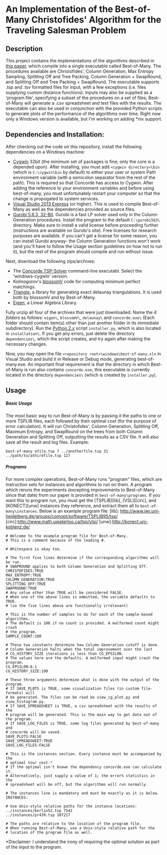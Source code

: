 An Implementation of the Best-of-Many Christofides' Algorithm for the Traveling Salesman Problem
=======================================

Description
------------
This project contains the implementations of the algorithms described in [this paper][arXiv], which compile into a single executable called Best-of-Many. The procedures available are Christofides', Column Generation, Max Entropy Sampling, Splitting Off and Tree Packing, Column Generation + SwapRound, and Splitting Off and Tree Packing + SwapRound.  The executable supports .tsp and .tsv formatted files for input, with a few exceptions (i.e. files supplying custom distance functions). Inputs may also be supplied as a 'program file', specifying a subset of the procedures on a set of files; Best-of-Many will generate a .csv spreadsheet and text files with the results. The executable can also be used in conjunction with the provided Python scripts to generate plots of the performance of the algorithms over time. Right now only a Windows version is available, but I'm working on adding \*nix support.


[arXiv]:http://arxiv.org/abs/1506.07776


Dependencies and Installation:
------------------------------

After checking out the code on this repository, install the following dependencies on a Windows machine:
+ [Cygwin][cyg] 32bit (the minimum set of packages is fine; only the core is a depended upon). After installing, you must add `<cygwin directory>\bin` (which is `C:\cygwin\bin` by default) to either your user or system Path environment variable (with a semicolon separator from the rest of the path). This is required so that Concorde has access to Cygwin. After adding the reference to your environment variables and before using best-of-many, you must unfortunately restart your computer so that the change is propogated to system services.
+ [Visual Studio 2013 Express][vs] (or higher). This is used to compile Best-of-Many as well as the dependencies provided as source files.
+ [Gurobi 5.6.3, 32-Bit][gur]. Gurobi is a fast LP solver used only in the Column Generation procedures. Install the program to the default `C:\gurobi563\` directory. Make sure to install a valid license before proceeding further (instructions are available on Gurobi's site). Free licenses for research purposes are available. If you can't get a license for some reason, you can install Gurobi anyway- the Column Generation functions won't work (and you'll have to follow the Usage section guidelines on how not to run it), but the rest of the program should compile and run without issue.

[cyg]: https://www.cygwin.com/
[vs]: https://www.visualstudio.com/en-us/products/free-developer-offers-vs.aspx
[gur]: http://www.gurobi.com/downloads/download-center

Next, download the following zips/archives:
+ The [Concorde TSP-Solver][cc] command-line executabl. Select the 'windows-cygwin' version.
+ Kolmogorov's [blossomV][bV] code for computing minimum perfect matchings.
+ [Triangle][tri], a library for generating exact delaunay triangulations. It is used both by blossomV and by Best-of-Many.
+ [Eigen][eig], a Linear Algebra Library.

[cc]: http://www.math.uwaterloo.ca/tsp/concorde/downloads/downloads.htm
[bV]: http://pub.ist.ac.at/~vnk/software.html
[tri]: http://www.cs.cmu.edu/~quake/triangle.html
[eig]: http://eigen.tuxfamily.org/index.php?title=Main_Page

Fully unzip all four of the archives that were just downloaded. Name the *4 folders* as follows: `eigen\`, `blossomV\`, `delaunay\` and `concorde.exe\` (Each folder should contain item(s) other than just another folder in its immediate subdirectory). Run the [Python 2.x][py] script `installer.py`, which is also located in `installation\`. If you get any errors, just delete the directory `dependencies\`, which the script creates, and try again after making the necessary changes.

[py]: https://www.python.org/downloads/

Now, you may open the file `<repository root>\windows\best-of-many.sln` in Visual Studio and build it in Release or Debug mode, generating best-of-many.exe. An important final requirement is that the directory in which Best-of-Many is run also contains `concorde.exe`; this executable is currently located in the directory `dependencies\` (which is created by `installer.py`).


Usage
-------
##### Basic Usage
The most basic way to run Best-of-Many is by passing it the paths to one or more TSPLIB files, each followed by their optimal cost (for the purpose of error calculation). It will run Christofides', Column Generation, Splitting Off, Maximum Entropy, and SwapRound on the trees from both Column Generation and Splitting Off, outputting the results as a CSV file. It will also save all the result and log files. Example:

`best-of-many afile.tsp 7 ../anotherfile.tsp 31 ../path/to/athirdfile.tsp 127`

##### Programs
For more complex operations, Best-of-Many runs "program" files, which are instruction sets for instances and algorithms to run on them. A program which reruns the experiments (excepting improvements to Best-of-Many since that date) from our paper is provided in `best-of-many\programs`. If you want this to program run, you must get the [TSPLIB][lib], [VSLI][circ], and [KONECT][unw] instances they reference, and extract them all to `best-of-many\instances`. Below is an example program file:
[lib]: http://www.iwr.uni-heidelberg.de/groups/comopt/software/TSPLIB95/tsp/
[circ]:http://www.math.uwaterloo.ca/tsp/vlsi/
[unw]:http://konect.uni-koblenz.de/

```
# Welcome to the example program file for Best-of-Many.
# This is a comment because of the leading #.

# Whitespace is okay too.

# The first five lines determine if the corresponding algorithms will be run.
# SWAPROUND applies to both Column Generation and Splitting Off.
CHRISTOFIDES:TRUE
MAX_ENTROPY:TRUE
COLUMN_GENERATION:TRUE
SPLITTING_OFF:TRUE
SWAPROUND:TRUE
# Any value other than TRUE will be considered FALSE.
# When one of the above lines is ommitted, the variable defaults to TRUE.
# (so the five lines above are functionally irrelevant)

# This is the number of samples to do for each of the sample-based algorithms.
# The default is 100 if no count is provided. A malformed count might crash
# the program.
SAMPLE_COUNT:100

# These two constants determine how Column Generation cutoff is done.
# Column Generation halts when the total improvement over the last
# CG_HISTORY_SIZE iterations is less than CG_EPSILON.
# The values here are the defaults. A malformed input might crash the program.
CG_EPSILON:0.1
CG_HISTORY_SIZE:100

# These three arguments determine what is done with the output of the program.
# If SAVE_PLOTS is TRUE, some visualization files (in custom file-formats) will
# be generated. The files can be read be view_cg_plot.py and view_histogram.py.
# If SAVE_SPREADSHEET is TRUE, a csv spreadsheet with the results of the
# program will be generated. This is the main way to get data out of the program.
# If SAVE_LOG_FILES is TRUE, some log files generated by best-of-many and
# concorde will be saved.
SAVE_PLOTS:FALSE
SAVE_SPREADSHEET:TRUE
SAVE_LOG_FILES:FALSE

# This is the instances section. Every instance must be accompanied by the
# optimal tour cost.*
# If the optimal isn't known the dependency concorde.exe can calculate it.
# Alternatively, just supply a value of 1; the error% statistics in the
# spreadsheet will be off, but the algorithms will run normally.

# The instances line is mandatory and must be exactly as it is below.
INSTANCES:

# Use Unix-style relative paths for the instance locations:
../instances/berlin52.tsp 7542
../instances/pr439.tsp 107217

# The paths are relative to the location of the program file.
# When running Best-of-Many, use a Unix-style relative path for the
# location of the program file as well.
```

\*Disclaimer: I understand the irony of requiring the optimal solution as part of the input to the program.
